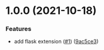 # 1.0.0 (2021-10-18)


### Features

* add flask extension ([#1](https://github.com/lemiliomoreno/flask-extend-headers/issues/1)) ([9ac5ce3](https://github.com/lemiliomoreno/flask-extend-headers/commit/9ac5ce36d8cf4f10f973f6ac4b31827244870215))
